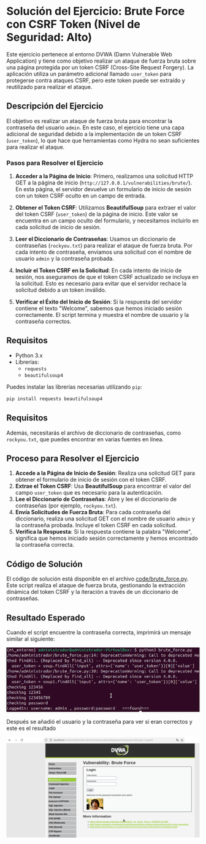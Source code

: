 # Solución del Ejercicio: Brute Force con CSRF Token (Nivel de Seguridad: Alto)

Este ejercicio pertenece al entorno DVWA (Damn Vulnerable Web Application) y tiene como objetivo realizar un ataque de fuerza bruta sobre una página protegida por un token CSRF (Cross-Site Request Forgery). La aplicación utiliza un parámetro adicional llamado `user_token` para protegerse contra ataques CSRF, pero este token puede ser extraído y reutilizado para realizar el ataque.

## Descripción del Ejercicio

El objetivo es realizar un ataque de fuerza bruta para encontrar la contraseña del usuario `admin`. En este caso, el ejercicio tiene una capa adicional de seguridad debido a la implementación de un token CSRF (`user_token`), lo que hace que herramientas como Hydra no sean suficientes para realizar el ataque.

### Pasos para Resolver el Ejercicio

1. **Acceder a la Página de Inicio**: 
   Primero, realizamos una solicitud HTTP GET a la página de inicio (`http://127.0.0.1/vulnerabilities/brute/`). En esta página, el servidor devuelve un formulario de inicio de sesión con un token CSRF oculto en un campo de entrada.

2. **Obtener el Token CSRF**:
   Utilizamos **BeautifulSoup** para extraer el valor del token CSRF (`user_token`) de la página de inicio. Este valor se encuentra en un campo oculto del formulario, y necesitamos incluirlo en cada solicitud de inicio de sesión.

3. **Leer el Diccionario de Contraseñas**:
   Usamos un diccionario de contraseñas (`rockyou.txt`) para realizar el ataque de fuerza bruta. Por cada intento de contraseña, enviamos una solicitud con el nombre de usuario `admin` y la contraseña probada.

4. **Incluir el Token CSRF en la Solicitud**:
   En cada intento de inicio de sesión, nos aseguramos de que el token CSRF actualizado se incluya en la solicitud. Esto es necesario para evitar que el servidor rechace la solicitud debido a un token inválido.

5. **Verificar el Éxito del Inicio de Sesión**:
   Si la respuesta del servidor contiene el texto "Welcome", sabemos que hemos iniciado sesión correctamente. El script termina y muestra el nombre de usuario y la contraseña correctos.

## Requisitos

- Python 3.x
- Librerías:
  - `requests`
  - `beautifulsoup4`

Puedes instalar las librerías necesarias utilizando `pip`:

```bash
pip install requests beautifulsoup4
```

## Requisitos

Además, necesitarás el archivo de diccionario de contraseñas, como `rockyou.txt`, que puedes encontrar en varias fuentes en línea.

## Proceso para Resolver el Ejercicio

1. **Accede a la Página de Inicio de Sesión**: Realiza una solicitud GET para obtener el formulario de inicio de sesión con el token CSRF.
2. **Extrae el Token CSRF**: Usa **BeautifulSoup** para encontrar el valor del campo `user_token` que es necesario para la autenticación.
3. **Lee el Diccionario de Contraseñas**: Abre y lee el diccionario de contraseñas (por ejemplo, `rockyou.txt`).
4. **Envía Solicitudes de Fuerza Bruta**: Para cada contraseña del diccionario, realiza una solicitud GET con el nombre de usuario `admin` y la contraseña probada. Incluye el token CSRF en cada solicitud.
5. **Verifica la Respuesta**: Si la respuesta contiene la palabra "Welcome", significa que hemos iniciado sesión correctamente y hemos encontrado la contraseña correcta.

## Código de Solución

El código de solución está disponible en el archivo [code/brute_force.py](code/brute_force.py). Este script realiza el ataque de fuerza bruta, gestionando la extracción dinámica del token CSRF y la iteración a través de un diccionario de contraseñas.

## Resultado Esperado

Cuando el script encuentre la contraseña correcta, imprimirá un mensaje similar al siguiente:

![Resultado de la fuerza bruta](assets/images/bruteForceHigh.png)

Después se añadió el usuario y la contraseña para ver si eran correctos y este es el resultado 

![Resultado final de la fuerza bruta](assets/images/pruebaBruteForce.png)
